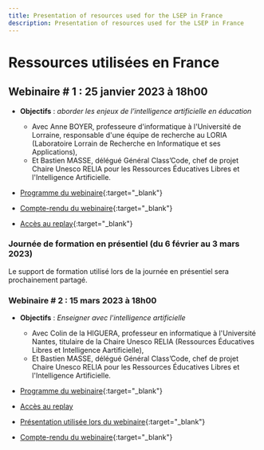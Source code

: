 ```yaml
---
title: Presentation of resources used for the LSEP in France
description: Presentation of resources used for the LSEP in France
---
```

# Ressources utilisées en France

## Webinaire # 1 : 25 janvier 2023 à 18h00

- **Objectifs** : *aborder les enjeux de l’intelligence artificielle en éducation*
    - Avec Anne BOYER, professeure d'informatique à l'Université de Lorraine, responsable d'une équipe de recherche au LORIA (Laboratoire Lorrain de Recherche en Informatique et ses Applications),
    - Et Bastien MASSE,	délégué Général Class’Code, chef de projet Chaire Unesco RELIA pour les Ressources Éducatives Libres et l'Intelligence Artificielle.

- [Programme du webinaire](./Documents/AI4T-LSEP-Webinaire1-France-programme.pdf){:target="_blank"}
- [Compte-rendu du webinaire](./Documents/AI4T-LSEP-Webinaire1-France-Compte-rendu.pdf){:target="_blank"}
- [Accès au replay](https://bbb-adm-scalelite.visio.education.fr/playback/presentation/2.3/c328ed8e2cc666f6e4a843929deb5f67faac5846-1674662408758){:target="_blank"}


### Journée de formation en présentiel (du 6 février au 3 mars 2023)
Le support de formation utilisé lors de la journée en présentiel sera prochainement partagé.

### Webinaire # 2 : 15 mars 2023 à 18h00

- **Objectifs** : *Enseigner avec l'intelligence artificielle*
    - Avec Colin de la HIGUERA, professeur en informatique à l'Université Nantes, titulaire de la Chaire Unesco RELIA (Ressources Éducatives Libres et Intelligence Aartificielle),
    - Et Bastien MASSE,	délégué Général Class’Code, chef de projet Chaire Unesco RELIA pour les Ressources Éducatives Libres et l'Intelligence Artificielle.

- [Programme du webinaire](./Documents/AI4T-LSEP-Webinaire2-France-programme.pdf){:target="_blank"}
- [Accès au replay](https://bbb-adm-scalelite.visio.education.fr/playback/presentation/2.3/c328ed8e2cc666f6e4a843929deb5f67faac5846-1678898241508)
- [Présentation utilisée lors du webinaire](./Documents/AI4T-LSEP-Webinaire2-Support.pdf){:target="_blank"}
- [Compte-rendu du webinaire](./Documents/AI4T-LSEP-Webinaire2-France-Compte-rendu.pdf){:target="_blank"}
